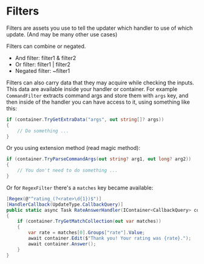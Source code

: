 # Filters

Filters are assets you use to tell the updater which handler to use of which update. (And may be many other use cases)

Filters can combine or negated.

- And filter: filter1 & filter2
- Or filter: filter1 | filter2
- Negated filter: ~filter1

Filters can also carry data that they may acquire while checking the inputs. This data are available inside your handler or container.
For example `CommandFilter` extracts command args and store them with `args` key, and then inside of the handler you can have access to it, using something like this:

```csharp
if (container.TryGetExtraData("args", out string[]? args))
{
    // Do something ...
}

```

Or you using extension method (read magic method):

```csharp
if (container.TryParseCommandArgs(out string? arg1, out long? arg2))
{
    // You don't need to do something ...
}

```

Or for `RegexFilter` there's a `matches` key became available:

```csharp
[Regex(@"^rating_(?<rate>\d{1})$")]
[HandlerCallback(UpdateType.CallbackQuery)]
public static async Task RateAnswerHandler(IContainer<CallbackQuery> container)
{
    if (container.TryGetMatchCollection(out var matches))
    {
        var rate = matches[0].Groups["rate"].Value;
        await container.Edit($"Thank you! Your rating was {rate}.");
        await container.Answer();
    }
}
```
